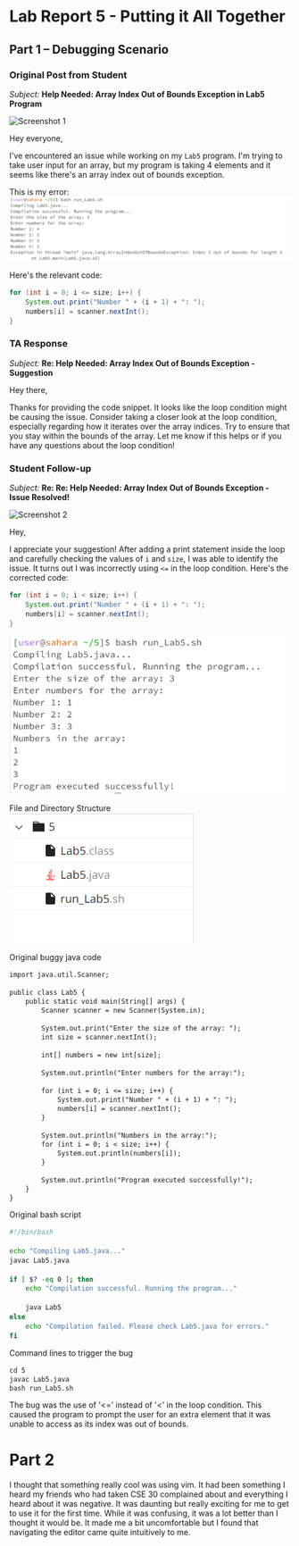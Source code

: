 # Lab Report 5 - Putting it All Together

## Part 1 – Debugging Scenario

### Original Post from Student

*Subject:* **Help Needed: Array Index Out of Bounds Exception in Lab5 Program**

![Screenshot 1](link_to_screenshot_1.png)

Hey everyone,

I've encountered an issue while working on my `Lab5` program. I'm trying to take user input for an array, but my program is taking 4 elements and it seems like there's an array index out of bounds exception. 

This is my error:
![Alt text](image.png)

Here's the relevant code:

```java
for (int i = 0; i <= size; i++) {
    System.out.print("Number " + (i + 1) + ": ");
    numbers[i] = scanner.nextInt();
}
``````

### TA Response

*Subject:* **Re: Help Needed: Array Index Out of Bounds Exception - Suggestion**

Hey there,

Thanks for providing the code snippet. It looks like the loop condition might be causing the issue. Consider taking a closer look at the loop condition, especially regarding how it iterates over the array indices. Try to ensure that you stay within the bounds of the array. Let me know if this helps or if you have any questions about the loop condition!

### Student Follow-up

*Subject:* **Re: Re: Help Needed: Array Index Out of Bounds Exception - Issue Resolved!**

![Screenshot 2](link_to_screenshot_2.png)

Hey,

I appreciate your suggestion! After adding a print statement inside the loop and carefully checking the values of `i` and `size`, I was able to identify the issue. It turns out I was incorrectly using `<=` in the loop condition. Here's the corrected code:

```java
for (int i = 0; i < size; i++) {
    System.out.print("Number " + (i + 1) + ": ");
    numbers[i] = scanner.nextInt();
}
```

![Alt text](image-1.png)


File and Directory Structure
![Alt text](image-2.png)

Original buggy java code
```
import java.util.Scanner;

public class Lab5 {
    public static void main(String[] args) {
        Scanner scanner = new Scanner(System.in);

        System.out.print("Enter the size of the array: ");
        int size = scanner.nextInt();

        int[] numbers = new int[size];

        System.out.println("Enter numbers for the array:");

        for (int i = 0; i <= size; i++) {
            System.out.print("Number " + (i + 1) + ": ");
            numbers[i] = scanner.nextInt();
        }

        System.out.println("Numbers in the array:");
        for (int i = 0; i < size; i++) {
            System.out.println(numbers[i]);
        }

        System.out.println("Program executed successfully!");
    }
}
```
Original bash script
```bash
#!/bin/bash

echo "Compiling Lab5.java..."
javac Lab5.java

if [ $? -eq 0 ]; then
    echo "Compilation successful. Running the program..."

    java Lab5
else
    echo "Compilation failed. Please check Lab5.java for errors."
fi
```
Command lines to trigger the bug
```
cd 5
javac Lab5.java
bash run_Lab5.sh
```

The bug was the use of '<=' instead of '<' in the loop condition. This caused the program to prompt the user for an extra element that it was unable to access as its index was out of bounds.

# Part 2
I thought that something really cool was using vim. It had been something I heard my friends who had taken CSE 30 complained about and everything I heard about it was negative. It was daunting but really exciting for me to get to use it for the first time. While it was confusing, it was a lot better than I thought it would be. It made me a bit uncomfortable but I found that navigating the editor came quite intuitively to me.
